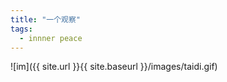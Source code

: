 ```yaml
---
title: "一个观察"
tags:
  - innner peace
---
```


![im]({{ site.url }}{{ site.baseurl }}/images/taidi.gif)
